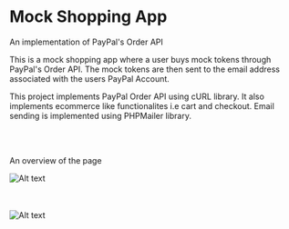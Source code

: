 # Mock Shopping App
An implementation of PayPal's Order API

This is a mock shopping app where a user buys mock tokens through PayPal's Order API. The mock tokens are then sent to the email address associated with the users PayPal Account.

This project implements PayPal Order API using cURL library. It also implements ecommerce like functionalites i.e cart and checkout. Email sending is implemented using PHPMailer library.

<br><br>

An overview of the page

![Alt text](https://otanga.co.ke/project-screenshots/paypalmock/paypalmockss1.png "Landing Page")
<br/><br/><br/>

![Alt text](https://otanga.co.ke/project-screenshots/paypalmock/paypalmockss2.png "Landing Page")
<br/><br/><br/>